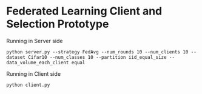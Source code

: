 <!---
git add . ':(exclude)data/*'
git add -- . ':(exclude)data'
-->

# Federated Learning Client and Selection Prototype

Running in Server side

```
python server.py --strategy FedAvg --num_rounds 10 --num_clients 10 --dataset Cifar10 --num_classes 10 --partition iid_equal_size --data_volume_each_client equal
```

Running in Client side

```
python client.py 
```